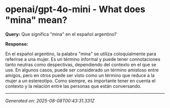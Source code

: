 # openai/gpt-4o-mini - What does "mina" mean?

**Query:** Que significa "mina" en el español argentino?



**Response:**

En el español argentino, la palabra "mina" se utiliza coloquialmente para referirse a una mujer. Es un término informal y puede tener connotaciones tanto neutras como despectivas, dependiendo del contexto en el que se use. En algunos casos, puede ser considerado un término amistoso entre amigos, pero en otros puede ser visto como un término que reduce a la mujer a un estereotipo. Como siempre, es importante tener en cuenta el contexto y la relación entre las personas que están conversando.

---
*Generated on: 2025-08-08T00:43:31.331Z*
